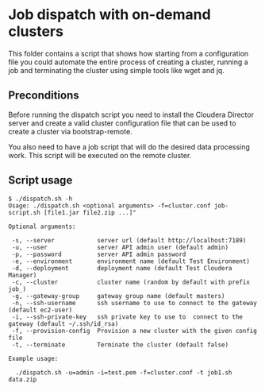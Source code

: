# Job dispatch with on-demand clusters

This folder contains a script that shows how starting from a configuration file you
could automate the entire process of creating a cluster, running a job and
terminating the cluster using simple tools like wget and jq.

## Preconditions

Before running the dispatch script you need to install the Cloudera Director server
and create a valid cluster configuration file that can be used to create a cluster
via bootstrap-remote.

You also need to have a job script that will do the desired data processing work. This
script will be executed on the remote cluster.

## Script usage

```
$ ./dispatch.sh -h
Usage: ./dispatch.sh <optional arguments> -f=cluster.conf job-script.sh [file1.jar file2.zip ...]"

Optional arguments:

 -s, --server            server url (default http://localhost:7189)
 -u, --user              server API admin user (default admin)
 -p, --password          server API admin password
 -e, --environment       environment name (default Test Environment)
 -d, --deployment        deployment name (default Test Cloudera Manager)
 -c, --cluster           cluster name (random by default with prefix job_)
 -g, --gateway-group     gateway group name (default masters)
 -n, --ssh-username      ssh username to use to connect to the gateway (default ec2-user)
 -i, --ssh-private-key   ssh private key to use to  connect to the gateway (default ~/.ssh/id_rsa)
 -f, --provision-config  Provision a new cluster with the given config file
 -t, --terminate         Terminate the cluster (default false)

Example usage:

  ./dispatch.sh -u=admin -i=test.pem -f=cluster.conf -t job1.sh data.zip
```
